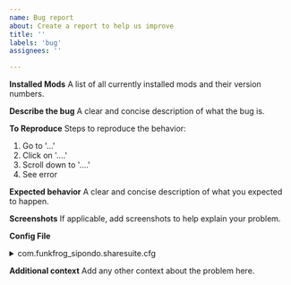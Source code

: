 ```yaml
---
name: Bug report
about: Create a report to help us improve
title: ''
labels: 'bug'
assignees: ''

---
```


**Installed Mods**
A list of all currently installed mods and their version numbers.

**Describe the bug**
A clear and concise description of what the bug is.

**To Reproduce**
Steps to reproduce the behavior:
1. Go to '...'
2. Click on '....'
3. Scroll down to '....'
4. See error

**Expected behavior**
A clear and concise description of what you expected to happen.

**Screenshots**
If applicable, add screenshots to help explain your problem.

**Config File**
<!--

Replace YOUR_CONFIG_HERE with the contents of your config file. The config file will be in one of two locations:

If you're using r2modman:
%APPDATA%\r2modmanPlus-local\RiskOfRain2\profiles\Default\BepInEx\config\com.funkfrog_sipondo.sharesuite.cfg

Without r2modman:
<your game install directory>/BepInEx/config/
-->

<details><summary>com.funkfrog_sipondo.sharesuite.cfg</summary>

```
YOUR_CONFIG_HERE
```
</details>


**Additional context**
Add any other context about the problem here.


